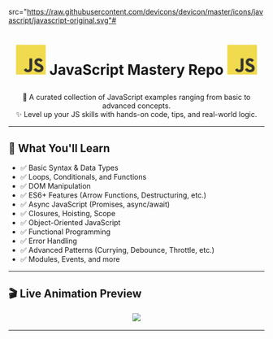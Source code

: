 src="https://raw.githubusercontent.com/devicons/devicon/master/icons/javascript/javascript-original.svg"# <h1 align="center">
  <img src="https://raw.githubusercontent.com/devicons/devicon/master/icons/javascript/javascript-original.svg" width="60"/> 
  JavaScript Mastery Repo 
  <img src="https://raw.githubusercontent.com/devicons/devicon/master/icons/javascript/javascript-original.svg" width="60"/>
</h1>

<p align="center">
  🚀 A curated collection of JavaScript examples ranging from basic to advanced concepts.  
  <br />
  ✨ Level up your JS skills with hands-on code, tips, and real-world logic.  
</p>

---

## 🧠 What You'll Learn

- ✅ Basic Syntax & Data Types
- ✅ Loops, Conditionals, and Functions
- ✅ DOM Manipulation
- ✅ ES6+ Features (Arrow Functions, Destructuring, etc.)
- ✅ Async JavaScript (Promises, async/await)
- ✅ Closures, Hoisting, Scope
- ✅ Object-Oriented JavaScript
- ✅ Functional Programming
- ✅ Error Handling
- ✅ Advanced Patterns (Currying, Debounce, Throttle, etc.)
- ✅ Modules, Events, and more

---

## 🎬 Live Animation Preview

<p align="center">
  <img src="https://media.giphy.com/media/ln7z2eWriiQAllfVcn/giphy.gif" width="240">
</p>

---